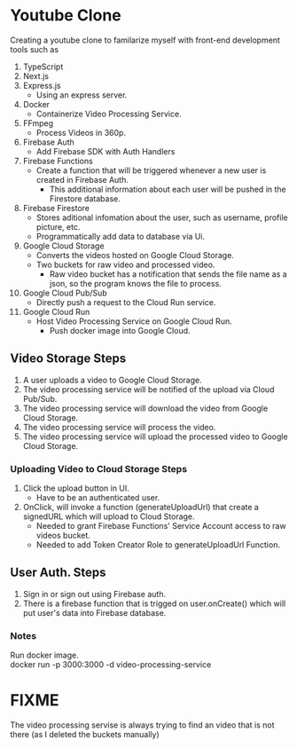 # Youtube Clone
Creating a youtube clone to familarize myself with front-end development tools such as 
1. TypeScript
2. Next.js
3. Express.js
    - Using an express server.
4. Docker
    - Containerize Video Processing Service.
5. FFmpeg
    - Process Videos in 360p.
6. Firebase Auth
    - Add Firebase SDK with Auth Handlers
7. Firebase Functions
    -  Create a function that will be triggered whenever a new user is created in Firebase Auth.
        - This additional information about each user will be pushed in the Firestore database.
8. Firebase Firestore
    - Stores aditional infomation about the user, such as username, profile picture, etc.
    - Programmatically add data to database via Ui.
9. Google Cloud Storage
    - Converts the videos hosted on Google Cloud Storage.
    - Two buckets for raw video and processed video.
        - Raw video bucket has a notification that sends the file name as a json, so the program knows the file to process.
10. Google Cloud Pub/Sub
    - Directly push a request to the Cloud Run service.
11. Google Cloud Run
    - Host Video Processing Service on Google Cloud Run.
        - Push docker image into Google Cloud.

## Video Storage Steps
1. A user uploads a video to Google Cloud Storage.
2. The video processing service will be notified of the upload via Cloud Pub/Sub.
3. The video processing service will download the video from Google Cloud Storage.
4. The video processing service will process the video.
5. The video processing service will upload the processed video to Google Cloud Storage.

### Uploading Video to Cloud Storage Steps
1. Click the upload button in UI.
    - Have to be an authenticated user.
2. OnClick, will invoke a function (generateUploadUrl) that create a signedURL which will upload to Cloud Storage.
    - Needed to grant Firebase Functions' Service Account access to raw videos bucket.
    - Needed to add Token Creator Role to generateUploadUrl Function.

## User Auth. Steps
1. Sign in or sign out using Firebase auth.
2. There is a firebase function that is trigged on user.onCreate() which will put user's data into Firebase database.


### Notes

Run docker image.\
docker run -p 3000:3000 -d video-processing-service



# FIXME 
The video processing servise is always trying to find an video that is not there (as I deleted the buckets manually)